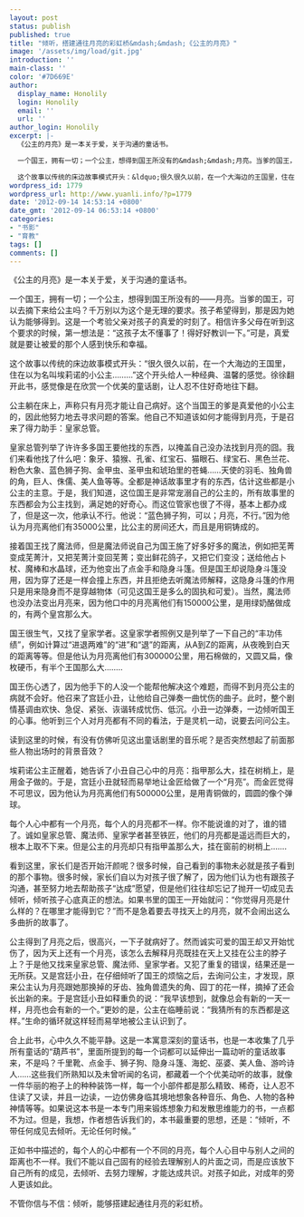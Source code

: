 ```yaml
---
layout: post
status: publish
published: true
title: "倾听，搭建通往月亮的彩虹桥&mdash;&mdash;《公主的月亮》"
image: '/assets/img/load/git.jpg'
introduction: ''
main-class: ''
color: '#7D669E'
author:
  display_name: Honolily
  login: Honolily
  email: ''
  url: ''
author_login: Honolily
excerpt: |-
  《公主的月亮》是一本关于爱，关于沟通的童话书。

  一个国王，拥有一切；一个公主，想得到国王所没有的&mdash;&mdash;月亮。当爹的国王，可以去摘下来给公主吗？千万别以为这个是无理的要求。孩子希望得到，那是因为她认为能够得到。这是一个考验父亲对孩子的真爱的时刻了。相信许多父母在听到这个要求的时候，第一想法是：&ldquo;这孩子太不懂事了！得好好教训一下。&rdquo;可是，真爱就是要让被爱的那个人感到快乐和幸福。

  这个故事以传统的床边故事模式开头：&ldquo;很久很久以前，在一个大海边的王国里，住在以为名叫埃莉诺的小公主&hellip;&hellip;&hellip;&rdquo;这个开头给人一种经典、温馨的感觉。徐徐翻开此书，感觉像是在欣赏一个优美的童话剧，让人忍不住好奇地往下翻。
wordpress_id: 1779
wordpress_url: http://www.yuanli.info/?p=1779
date: '2012-09-14 14:53:14 +0800'
date_gmt: '2012-09-14 06:53:14 +0800'
categories:
- "书影"
- "育教"
tags: []
comments: []
---
```

<p>《公主的月亮》是一本关于爱，关于沟通的童话书。</p>
<p>一个国王，拥有一切；一个公主，想得到国王所没有的&mdash;&mdash;月亮。当爹的国王，可以去摘下来给公主吗？千万别以为这个是无理的要求。孩子希望得到，那是因为她认为能够得到。这是一个考验父亲对孩子的真爱的时刻了。相信许多父母在听到这个要求的时候，第一想法是：&ldquo;这孩子太不懂事了！得好好教训一下。&rdquo;可是，真爱就是要让被爱的那个人感到快乐和幸福。</p>
<p>这个故事以传统的床边故事模式开头：&ldquo;很久很久以前，在一个大海边的王国里，住在以为名叫埃莉诺的小公主&hellip;&hellip;&hellip;&rdquo;这个开头给人一种经典、温馨的感觉。徐徐翻开此书，感觉像是在欣赏一个优美的童话剧，让人忍不住好奇地往下翻。<a id="more"></a><a id="more-1779"></a></p>
<p>公主躺在床上，声称只有月亮才能让自己病好。这个当国王的爹是真爱他的小公主的，因此他努力地去寻求问题的答案。他自己不知道该如何才能得到月亮，于是召来了得力助手：皇家总管。</p>
<p>皇家总管列举了许许多多国王要他找的东西，以掩盖自己没办法找到月亮的囧。我们来看他找了什么吧：象牙、猿猴、孔雀、红宝石、猫眼石、绿宝石、黑色兰花、粉色大象、蓝色狮子狗、金甲虫、圣甲虫和琥珀里的苍蝇&hellip;&hellip;天使的羽毛、独角兽的角，巨人、侏儒、美人鱼等等。全都是神话故事里才有的东西，估计这些都是小公主的主意。于是，我们知道，这位国王是非常宠溺自己的公主的，所有故事里的东西都会为公主找到，满足她的好奇心。而这位管家也很了不得，基本上都办成了，但是这一次，他承认不行。他说：&ldquo;蓝色狮子狗，可以；月亮，不行。&rdquo;因为他认为月亮离他们有35000公里，比公主的房间还大，而且是用铜铸成的。</p>
<p>接着国王找了魔法师，但是魔法师说自己为国王施了好多好多的魔法，例如把芜菁变成芜菁汁，又把芜菁汁变回芜菁；变出鲜花鸽子，又把它们变没；送给他占卜杖、魔棒和水晶球，还为他变出了点金手和隐身斗篷。但是国王却说隐身斗篷没用，因为穿了还是一样会撞上东西，并且拒绝去听魔法师解释，这隐身斗篷的作用只是用来隐身而不是穿越物体（可见这国王是多么的固执和可爱）。当然，魔法师也没办法变出月亮来，因为他口中的月亮离他们有150000公里，是用绿奶酪做成的，有两个皇宫那么大。</p>
<p>国王很生气，又找了皇家学者。这皇家学者照例又是列举了一下自己的&ldquo;丰功伟绩&rdquo;，例如计算过&ldquo;进退两难&rdquo;的&ldquo;进&rdquo;和&ldquo;退&rdquo;的距离，从A到Z的距离，从夜晚到白天的距离等等。但是他认为月亮离他们有300000公里，用石棉做的，又圆又扁，像枚硬币，有半个王国那么大&hellip;&hellip;..</p>
<p>国王伤心透了，因为他手下的人没一个能帮他解决这个难题，而得不到月亮公主的病就不会好。他召来了宫廷小丑，让他给自己弹奏一曲忧伤的曲子。此时，整个剧情基调由欢快、急促、紧张、诙谐转成忧伤、低沉。小丑一边弹奏，一边倾听国王的心事。他听到三个人对月亮都有不同的看法，于是灵机一动，说要去问问公主。</p>
<p>读到这里的时候，有没有仿佛听见这出童话剧里的音乐呢？是否突然想起了前面那些人物出场时的背景音效？</p>
<p>埃莉诺公主正醒着，她告诉了小丑自己心中的月亮：指甲那么大，挂在树梢上，是用金子做的。于是，宫廷小丑就轻而易举地让金匠给做了一个&ldquo;月亮&rdquo;。而金匠觉得不可思议，因为他认为月亮离他们有500000公里，是用青铜做的，圆圆的像个弹球。</p>
<p>每个人心中都有一个月亮，每个人的月亮都不一样。你不能说谁的对了，谁的错了。诚如皇家总管、魔法师、皇家学者甚至铁匠，他们的月亮都是遥远而巨大的，根本上取不下来。但是公主的月亮却只有指甲盖那么大，挂在窗前的树梢上&hellip;&hellip;.</p>
<p>看到这里，家长们是否开始汗颜呢？很多时候，自己看到的事物未必就是孩子看到的那个事物。很多时候，家长们自以为对孩子很了解了，因为他们认为也有跟孩子沟通，甚至努力地去帮助孩子&ldquo;达成&rdquo;愿望，但是他们往往却忘记了抛开一切成见去倾听，倾听孩子心底真正的想法。如果书里的国王一开始就问：&ldquo;你觉得月亮是什么样的？在哪里才能得到它？&rdquo;而不是急着要去寻找天上的月亮，就不会闹出这么多曲折的故事了。</p>
<p>公主得到了月亮之后，很高兴，一下子就病好了。然而诚实可爱的国王却又开始忧伤了，因为天上还有一个月亮，该怎么去解释月亮既挂在天上又挂在公主的脖子上？于是他又找来皇家总管、魔法师、皇家学者。又犯了重复的错误，结果还是一无所获。又是宫廷小丑，在仔细倾听了国王的烦恼之后，去询问公主，才发现，原来公主认为月亮跟她那换掉的牙齿、独角兽遗失的角、园丁的花一样，摘掉了还会长出新的来。于是宫廷小丑如释重负的说：&ldquo;我早该想到，就像总会有新的一天一样，月亮也会有新的一个。&rdquo;更妙的是，公主在临睡前说：&ldquo;我猜所有的东西都是这样。&rdquo;生命的循环就这样轻而易举地被公主认识到了。</p>
<p>合上此书，心中久久不能平静。这是一本寓意深刻的童话书，也是一本收集了几乎所有童话的&ldquo;葫芦书&rdquo;，里面所提到的每一个词都可以延伸出一篇动听的童话故事来，不是吗？千里靴、点金手、狮子狗、隐身斗篷、海蛇、巫婆、美人鱼、游吟诗人&hellip;&hellip;这些我们所熟知以及未曾听闻的名词，都藏着一个个优美动听的故事，就像一件华丽的袍子上的种种装饰一样，每一个小部件都是那么精致、稀奇，让人忍不住读了又读，并且一边读，一边仿佛身临其境地想象各种音乐、角色、人物的各种神情等等。如果说这本书是一本专门用来锻炼想象力和发散思维能力的书，一点都不为过。但是，我想，作者想告诉我们的，本书最重要的思想，还是：&ldquo;倾听，不带任何成见去倾听。无论任何时候。&rdquo;</p>
<p>正如书中描述的，每个人的心中都有一个不同的月亮，每个人心目中与别人之间的距离也不一样。我们不能以自己固有的经验去理解别人的片面之词，而是应该放下自己所有的成见，去倾听、去努力理解，才能达成共识。对孩子如此，对成年的旁人更该如此。</p>
<p>不管你信与不信：倾听，能够搭建起通往月亮的彩虹桥。</p>
